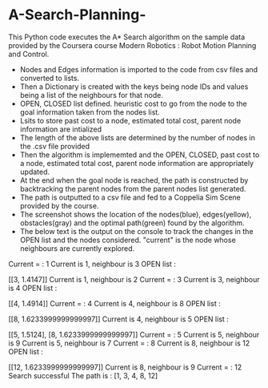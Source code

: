 # A-Search-Planning-
This Python code executes the A* Search algorithm on the sample data provided by the Coursera course Modern Robotics :  Robot Motion Planning and Control.

- Nodes and Edges information is imported to the code from csv files and converted to lists.
- Then a Dictionary is created with the keys being node IDs and values being a list of the neighbours for that node.
- OPEN, CLOSED list defined. heuristic cost to go from the node to the goal information taken from the nodes list. 
- Lsits to store past cost to a node, estimated total cost, parent node information are intialized
- The length of the above lists are determined by the number of nodes in the .csv file provided
- Then the algorithm is implememted and the OPEN, CLOSED, past cost to a node, estimated total cost, parent node information are appropriately updated.
- At the end when the goal node is reached, the path is constructed by backtracking the parent nodes from the parent nodes list generated.
- The path is outputted to a csv file and fed to a Coppelia Sim Scene provided by the course. 
- The screenshot shows the location of the nodes(blue), edges(yellow), obstacles(gray) and the optimal path(green) found by the algorithm.
- The below text is the output on the console to track the changes in the OPEN list and the nodes considered. "current" is the node whose neighbours are currently explored.

Current =  : 1
Current is 1, neighbour is 3
OPEN list :

[[3, 1.4147]]
Current is 1, neighbour is 2
Current =  : 3
Current is 3, neighbour is 4
OPEN list :

[[4, 1.4914]]
Current =  : 4
Current is 4, neighbour is 8
OPEN list :

[[8, 1.6233999999999997]]
Current is 4, neighbour is 5
OPEN list :

[[5, 1.5124], [8, 1.6233999999999997]]
Current =  : 5
Current is 5, neighbour is 9
Current is 5, neighbour is 7
Current =  : 8
Current is 8, neighbour is 12
OPEN list :

[[12, 1.6233999999999997]]
Current is 8, neighbour is 9
Current =  : 12
Search successful
The path is :  [1, 3, 4, 8, 12] 
